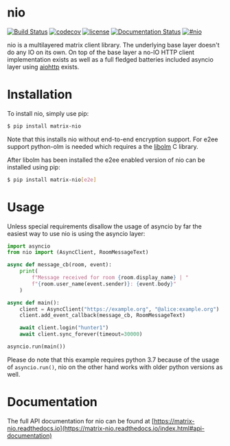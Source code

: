 nio  
===

[![Build Status](https://img.shields.io/travis/poljar/matrix-nio.svg?style=flat-square)](https://travis-ci.org/poljar/matrix-nio)
[![codecov](https://img.shields.io/codecov/c/github/poljar/matrix-nio/master.svg?style=flat-square)](https://codecov.io/gh/poljar/matrix-nio)
[![license](https://img.shields.io/badge/license-ISC-blue.svg?style=flat-square)](https://github.com/poljar/matrix-nio/blob/master/LICENSE.md)
[![Documentation Status](https://readthedocs.org/projects/matrix-nio/badge/?version=latest&style=flat-square)](https://matrix-nio.readthedocs.io/en/latest/?badge=latest)
[![#nio](https://img.shields.io/badge/matrix-%23nio:matrix.org-blue.svg?style=flat-square)](https://matrix.to/#/!twcBhHVdZlQWuuxBhN:termina.org.uk?via=termina.org.uk&via=matrix.org)



nio is a multilayered matrix client library. The underlying base layer doesn't
do any IO on its own. On top of the base layer a no-IO HTTP client
implementation exists as well as a full fledged batteries included asyncio
layer using [aiohttp](https://github.com/aio-libs/aiohttp/) exists.

Installation
============
To install nio, simply use pip:
```bash
$ pip install matrix-nio

```

Note that this installs nio without end-to-end encryption support. For e2ee
support python-olm is needed which requires a the
[libolm](https://gitlab.matrix.org/matrix-org/olm) C library.

After libolm has been installed the e2ee enabled version of  nio can be
installed using pip:

```bash
$ pip install matrix-nio[e2e]

```

Usage
=====

Unless special requirements disallow the usage of asyncio by far the easiest
way to use nio is using the asyncio layer:

```python
import asyncio
from nio import (AsyncClient, RoomMessageText)

async def message_cb(room, event):
    print(
        f"Message received for room {room.display_name} | "
        f"{room.user_name(event.sender)}: {event.body}"
    )

async def main():
    client = AsyncClient("https://example.org", "@alice:example.org")
    client.add_event_callback(message_cb, RoomMessageText)

    await client.login("hunter1")
    await client.sync_forever(timeout=30000)

asyncio.run(main())
```

Please do note that this example requires python 3.7 because of the usage of
`asyncio.run()`, nio on the other hand works with older python versions as well.

Documentation
=============

The full API documentation for nio can be found at
[https://matrix-nio.readthedocs.io](https://matrix-nio.readthedocs.io/index.html#api-documentation)
